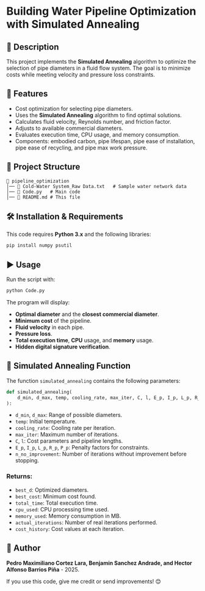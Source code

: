 # Building Water Pipeline Optimization with Simulated Annealing

## 📌 Description
This project implements the **Simulated Annealing** algorithm to optimize the selection of pipe diameters in a fluid flow system. The goal is to minimize costs while meeting velocity and pressure loss constraints.

## 🚀 Features
- Cost optimization for selecting pipe diameters.
- Uses the **Simulated Annealing** algorithm to find optimal solutions.
- Calculates fluid velocity, Reynolds number, and friction factor.
- Adjusts to available commercial diameters.
- Evaluates execution time, CPU usage, and memory consumption.
- Components: embodied carbon, pipe lifespan, pipe ease of installation, pipe ease of recycling, and pipe max work pressure.
  
## 📂 Project Structure
```
📁 pipeline_optimization
│── 📄 Cold-Water System_Raw Data.txt   # Sample water network data
│── 📄 Code.py   # Main code
│── 📄 README.md # This file
```

## 🛠 Installation & Requirements
This code requires **Python 3.x** and the following libraries:

```bash
pip install numpy psutil
```

## ▶️ Usage
Run the script with:

```bash
python Code.py
```

The program will display:
- **Optimal diameter** and the **closest commercial diameter**.
- **Minimum cost** of the pipeline.
- **Fluid velocity** in each pipe.
- **Pressure loss**.
- **Total execution time**, **CPU** usage, and **memory** usage.
- **Hidden digital signature verification**.

## 🔧 Simulated Annealing Function
The function `simulated_annealing` contains the following parameters:

```python
def simulated_annealing(
    d_min, d_max, temp, cooling_rate, max_iter, C, l, E_p, I_p, L_p, R_p, P_p, n_no_improvement=500
):
```
- `d_min`, `d_max`: Range of possible diameters.
- `temp`: Initial temperature.
- `cooling_rate`: Cooling rate per iteration.
- `max_iter`: Maximum number of iterations.
- `C`, `l`: Cost parameters and pipeline lengths.
- `E_p`, `I_p`, `L_p`, `R_p`, `P_p`: Penalty factors for constraints.
- `n_no_improvement`: Number of iterations without improvement before stopping.

### **Returns:**
- `best_d`: Optimized diameters.
- `best_cost`: Minimum cost found.
- `total_time`: Total execution time.
- `cpu_used`: CPU processing time used.
- `memory_used`: Memory consumption in MB.
- `actual_iterations`: Number of real iterations performed.
- `cost_history`: Cost values at each iteration.

## 👤 Author
**Pedro Maximiliano Cortez Lara, Benjamin Sanchez Andrade, and Hector Alfonso Barrios Piña** - 2025.

If you use this code, give me credit or send improvements! 😊
